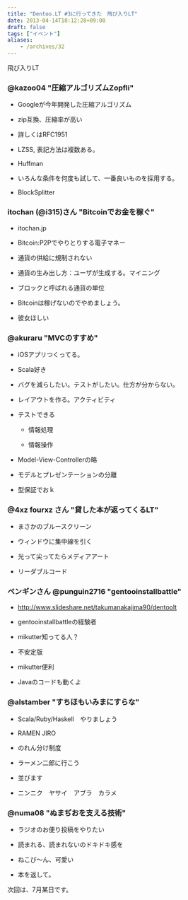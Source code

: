 ```yaml
---
title: "Dentoo.LT #3に行ってきた　飛び入りLT"
date: 2013-04-14T18:12:28+09:00
draft: false
tags: ["イベント"]
aliases:
    - /archives/32
---
```


飛び入りLT

### @kazoo04 "圧縮アルゴリズムZopfli"
* Googleが今年開発した圧縮アルゴリズム
* zip互換、圧縮率が高い
* 詳しくはRFC1951
* LZSS, 表記方法は複数ある。
* Huffman
* いろんな条件を何度も試して、一番良いものを採用する。
* BlockSplitter


### itochan (@i315)さん "Bitcoinでお金を稼ぐ"
* itochan.jp
* Bitcoin:P2Pでやりとりする電子マネー
* 通貨の供給に規制されない
* 通貨の生み出し方：ユーザが生成する。マイニング
* ブロックと呼ばれる通貨の単位
* Bitcoinは稼げないのでやめましょう。
* 彼女ほしい


### @akuraru "MVCのすすめ"
* iOSアプリつくってる。
* Scala好き
* バグを減らしたい。テストがしたい。仕方が分からない。
* レイアウトを作る。アクティビティ
* テストできる
    * 情報処理
    * 情報操作
* Model-View-Controllerの略
* モデルとプレゼンテーションの分離
* 型保証でおｋ

### @4xz fourxz さん "貸した本が返ってくるLT"
* まさかのブルースクリーン
* ウィンドウに集中線を引く
* 光って尖ってたらメディアアート
* リーダブルコード

### ペンギンさん @punguin2716 "gentooinstallbattle"
* http://www.slideshare.net/takumanakajima90/dentoolt
* gentooinstallbattleの経験者
* mikutter知ってる人？
* 不安定版
* mikutter便利
* Javaのコードも動くよ

### @alstamber "すちほもいみまにすらな"
* Scala/Ruby/Haskell　やりましょう
* RAMEN JIRO
* のれん分け制度
* ラーメン二郎に行こう
* 並びます
* ニンニク　ヤサイ　アブラ　カラメ

### @numa08 "ぬまぢおを支える技術"
* ラジオのお便り投稿をやりたい
* 読まれる、読まれないのドキドキ感を
* ねこび〜ん、可愛い
* 本を返して。

次回は、7月某日です。


